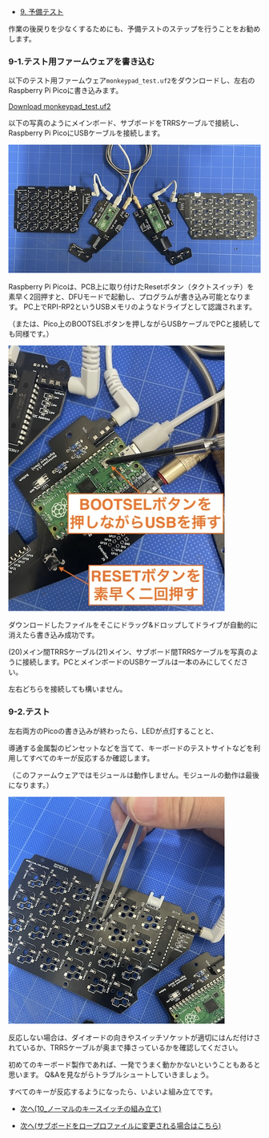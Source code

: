 <!-- ### Monkeypad Build Guide Top Page is here [English](01_build_guide.md)  -->

  - [9. 予備テスト](09_予備テスト.md)

作業の後戻りを少なくするためにも、予備テストのステップを行うことをお勧めします。

### 9-1.テスト用ファームウェアを書き込む

以下のテスト用ファームウェア`monkeypad_test.uf2`をダウンロードし、左右のRaspberry Pi Picoに書き込みます。

[Download monkeypad_test.uf2](https://github.com/monkeypad/monkeypad/releases/download/v0.1.0/0_mp_mk1_test.uf2)

以下の写真のようにメインボード、サブボードをTRRSケーブルで接続し、Raspberry Pi PicoにUSBケーブルを接続します。

![](../images/09/monkeypad_9_01.jpeg)

Raspberry Pi Picoは、PCB上に取り付けたResetボタン（タクトスイッチ）を素早く2回押すと、DFUモードで起動し、プログラムが書き込み可能となります。
PC上でRPI-RP2というUSBメモリのようなドライブとして認識されます。

（または、Pico上のBOOTSELボタンを押しながらUSBケーブルでPCと接続しても同様です。）

![](../images/09/monkeypad_9_02_ja.jpeg)
<!-- ![](../images/09/monkeypad_9_02_en.jpeg) -->

ダウンロードしたファイルをそこにドラッグ&ドロップしてドライブが自動的に消えたら書き込み成功です。 

(20)メイン間TRRSケーブル(21)メイン、サブボード間TRRSケーブルを写真のように接続します。PCとメインボードのUSBケーブルは一本のみにしてください。

左右どちらを接続しても構いません。

### 9-2.テスト

左右両方のPicoの書き込みが終わったら、LEDが点灯することと、

導通する金属製のピンセットなどを当てて、キーボードのテストサイトなどを利用してすべてのキーが反応するか確認します。

（このファームウェアではモジュールは動作しません。モジュールの動作は最後になります。）

![](../images/09/monkeypad_9_03.jpeg)

反応しない場合は、ダイオードの向きやスイッチソケットが適切にはんだ付けされているか、TRRSケーブルが奥まで挿さっているかを確認してください。

初めてのキーボード製作であれば、一発でうまく動かかないということもあると思います。
Q&Aを見ながらトラブルシュートしていきましょう。

すべてのキーが反応するようになったら、いよいよ組み立てです。  

  - [次へ(10_ノーマルのキースイッチの組み立て)](10_組み立て.md)

  - [次へ(サブボードをロープロファイルに変更される場合はこちら)](low_profile/10_組み立て_ロープロ.md)
